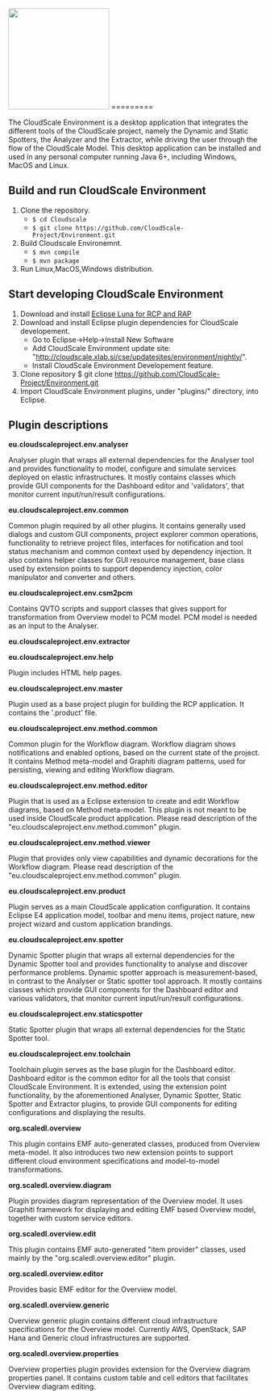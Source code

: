 <img src="http://www.cloudscale-project.eu/static/img/logo-CloudScale.png" width=200> 
=========

The CloudScale Environment is a desktop application that integrates the different tools of the CloudScale project, 
namely the Dynamic and Static Spotters, the Analyzer and the Extractor, while driving the user through the flow of the CloudScale Model.
This desktop application can be installed and used in any personal computer running Java 6+, including Windows, MacOS and Linux.

Build and run CloudScale Environment
-----------------------------------------

1. Clone the repository.
	* `$ cd Cloudscale`
	* `$ git clone https://github.com/CloudScale-Project/Environment.git`
2. Build Cloudscale Environemnt.
	* `$ mvn compile`
	* `$ mvn package`
3. Run Linux,MacOS,Windows distribution.

Start developing CloudScale Environment
-----------------------------------------

1. Download and install [Eclipse Luna for RCP and RAP][1]
2. Download and install Eclipse plugin dependencies for CloudScale developement.
	- Go to Eclipse->Help->Install New Software
	- Add CloudScale Environment update site: "http://cloudscale.xlab.si/cse/updatesites/environment/nightly/".
	- Install CloudScale Environment Developement feature.
3. Clone repository
	$ git clone https://github.com/CloudScale-Project/Environment.git
4. Import CloudScale Environment plugins, under "plugins/" directory, into Eclipse.

Plugin descriptions
-----------------------------------------

**eu.cloudscaleproject.env.analyser**

Analyser plugin that wraps all external dependencies for the Analyser tool and provides functionality to model, configure and simulate services deployed on elastic infrastructures.
It mostly contains classes which provide GUI components for the Dashboard editor and 'validators', that monitor current input/run/result configurations.

**eu.cloudscaleproject.env.common**

Common plugin required by all other plugins. It contains generally used dialogs and custom GUI components, project explorer common operations, functionality to retrieve project files, interfaces for notification and tool status mechanism and common context used by dependency injection. It also contains helper classes for GUI resource management, base class used by extension points to support dependency injection, color manipulator and converter and others.

**eu.cloudscaleproject.env.csm2pcm**

Contains QVTO scripts and support classes that gives support for transformation from Overview model to PCM model. PCM model is needed as an input to the Analyser.

**eu.cloudscaleproject.env.extractor**


**eu.cloudscaleproject.env.help**

Plugin includes HTML help pages.

**eu.cloudscaleproject.env.master**

Plugin used as a base project plugin for building the RCP application. It contains the '.product' file.

**eu.cloudscaleproject.env.method.common**

Common plugin for the Workflow diagram. Workflow diagram shows notifications and enabled options, based on the current state of the project. It contains Method meta-model and Graphiti diagram patterns, used for persisting, viewing and editing Workflow diagram.

**eu.cloudscaleproject.env.method.editor**

Plugin that is used as a Eclipse extension to create and edit Workflow diagrams, based on Method meta-model.
This plugin is not meant to be used inside CloudScale product application.
Please read description of the "eu.cloudscaleproject.env.method.common" plugin.

**eu.cloudscaleproject.env.method.viewer**

Plugin that provides only view capabilities and dynamic decorations for the Workflow diagram.
Please read description of the "eu.cloudscaleproject.env.method.common" plugin.

**eu.cloudscaleproject.env.product**

Plugin serves as a main CloudScale application configuration. It contains Eclipse E4 application model, toolbar and menu items, project nature, new project wizard and custom application brandings.

**eu.cloudscaleproject.env.spotter**

Dynamic Spotter plugin that wraps all external dependencies for the Dynamic Spotter tool and provides functionality to analyse and discover performance problems. Dynamic spotter approach is measurement-based, in contrast to the Analyser or Static spotter tool approach.
It mostly contains classes which provide GUI components for the Dashboard editor and various validators, that monitor current input/run/result configurations.

**eu.cloudscaleproject.env.staticspotter**

Static Spotter plugin that wraps all external dependencies for the Static Spotter tool.

**eu.cloudscaleproject.env.toolchain**

Toolchain plugin serves as the base plugin for the Dashboard editor. Dashboard editor is the common editor for all the tools that consist CloudScale Environment. It is extended, using the extension point functionality, by the aforementioned Analyser, Dynamic Spotter, Static Spotter and Extractor plugins, to provide GUI components for editing configurations and displaying the results.

**org.scaledl.overview**

This plugin contains EMF auto-generated classes, produced from Overview meta-model. It also introduces two new extension points to support different cloud environment specifications and model-to-model transformations.

**org.scaledl.overview.diagram**

Plugin provides diagram representation of the Overview model. It uses Graphiti framework for displaying and editing EMF based Overview model, together with custom service editors.

**org.scaledl.overview.edit**

This plugin contains EMF auto-generated "item provider" classes, used mainly by the "org.scaledl.overview.editor" plugin.

**org.scaledl.overview.editor**

Provides basic EMF editor for the Overview model.

**org.scaledl.overview.generic**

Overview generic plugin contains different cloud infrastructure specifications for the Overview model. Currently AWS, OpenStack, SAP Hana and Generic cloud infrastructures are supported.

**org.scaledl.overview.properties**

Overview properties plugin provides extension for the Overview diagram properties panel. It contains custom table and cell editors that facilitates Overview diagram editing.

[1]: https://www.eclipse.org/downloads/packages/eclipse-rcp-and-rap-developers/lunasr1
